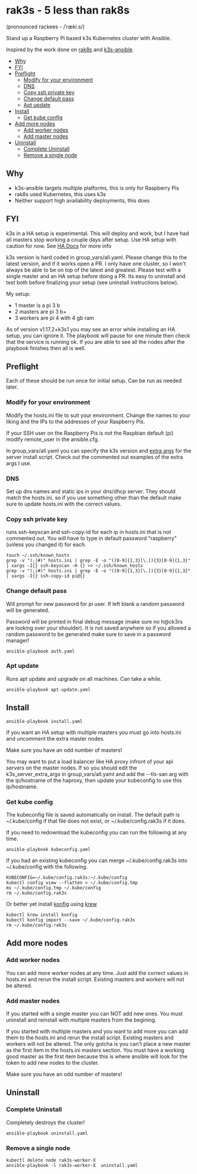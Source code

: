 # rak3s - 5 less than rak8s

(pronounced rackees - /ˈrækiːs/)

Stand up a Raspberry Pi based k3s Kubernetes cluster with Ansible.

Inspired by the work done on [rak8s](https://github.com/rak8s/rak8s) and [k3s-ansible](https://github.com/itwars/k3s-ansible).

- [Why](#why)
- [FYI](#fyi)
- [Preflight](#preflight)
  - [Modify for your environment](#modify-for-your-environment)
  - [DNS](#dns)
  - [Copy ssh private key](#copy-ssh-private-key)
  - [Change default pass](#change-default-pass)
  - [Apt update](#apt-update)
- [Install](#install)
  - [Get kube config](#get-kube-config)
- [Add more nodes](#add-more-nodes)
  - [Add worker nodes](#add-worker-nodes)
  - [Add master nodes](#add-master-nodes)
- [Uninstall](#uninstall)
  - [Complete Uninstall](#complete-uninstall)
  - [Remove a single node](#remove-a-single-node)

## Why

- k3s-ansible targets multiple platforms, this is only for Raspberry Pis
- rak8s used Kubernetes, this uses k3s
- Neither support high availability deployments, this does

## FYI

k3s in a HA setup is experimental. This will deploy and work, but I have had all masters stop working a couple days after setup. Use HA setup with caution for now. See [HA Docs](https://rancher.com/docs/k3s/latest/en/installation/ha-embedded/) for more info

k3s version is hard coded in group_vars/all.yaml. Please change this to the latest version, and if it works open a PR. I only have one cluster, so I won't always be able to be on top of the latest and greatest. Please test with a single master and an HA setup before doing a PR. Its easy to uninstall and test both before finalizing your setup (see uninstall instructions below).

My setup:

- 1 master is a pi 3 b
- 2 masters are pi 3 b+
- 3 workers are pi 4 with 4 gb ram

As of version v1.17.2+k3s1 you may see an error while installing an HA setup, you can ignore it. The playbook will pause for one minute then check that the service is running ok. If you are able to see all the nodes after the playbook finishes then all is well.

## Preflight

Each of these should be run once for initial setup. Can be run as needed later.

### Modify for your environment

Modify the hosts.ini file to suit your environment. Change the names to your liking and the IPs to the addresses of your Raspberry Pis.

If your SSH user on the Raspberry Pis is not the Raspbian default (pi) modify remote_user in the ansible.cfg.

In group_vars/all.yaml you can specify the k3s version and [extra args](https://rancher.com/docs/k3s/latest/en/installation/install-options/#registration-options-for-the-k3s-server) for the server install script. Check out the commented out examples of the extra args I use.

### DNS

Set up dns names and static ips in your dns/dhcp server. They should match the hosts.ini, so if you use something other than the default make sure to update hosts.ini with the correct values.

### Copy ssh private key

runs ssh-keyscan and ssh-copy-id for each ip in hosts.ini that is not commented out. You will have to type in default password "raspberry" (unless you changed it) for each.

    touch ~/.ssh/known_hosts
    grep -v "(;|#)" hosts.ini | grep -E -o "([0-9]{1,3}[\.]){3}[0-9]{1,3}" | xargs -I{} ssh-keyscan -H {} >> ~/.ssh/known_hosts
    grep -v "(;|#)" hosts.ini | grep -E -o "([0-9]{1,3}[\.]){3}[0-9]{1,3}" | xargs -I{} ssh-copy-id pi@{}

### Change default pass

Will prompt for new password for pi user. If left blank a random password will be generated.

Password will be printed in final debug message (make sure no h@ck3rs are looking over your shoulder). It is not saved anywhere so if you allowed a random password to be generated make sure to save in a password manager!

    ansible-playbook auth.yaml

### Apt update

Runs apt update and upgrade on all machines. Can take a while.

    ansible-playbook apt-update.yaml

## Install

    ansible-playbook install.yaml

If you want an HA setup with multiple masters you must go into hosts.ini and uncomment the extra master nodes.

Make sure you have an odd number of masters!

You may want to put a load balancer like HA proxy infront of your api servers on the master nodes. If so you should edit the k3s_server_extra_args in group_vars/all.yaml and add the --tls-san arg with the ip/hostname of the haproxy, then update your kubeconfig to use this ip/hostname.

### Get kube config

The kubeconfig file is saved automatically on install.
The default path is ~/.kube/config if that file does not exist, or ~/.kube/config.rak3s if it does.

If you need to redownload the kubeconfig you can run the following at any time.

    ansible-playbook kubeconfig.yaml

If you had an existing kubeconfig you can merge ~/.kube/config.rak3s into ~/.kube/config with the following.

    KUBECONFIG=~/.kube/config.rak3s:~/.kube/config
    kubectl config view --flatten > ~/.kube/config.tmp
    mv ~/.kube/config.tmp ~/.kube/config
    rm ~/.kube/config.rak3s

Or better yet install [konfig](https://github.com/corneliusweig/konfig) using [krew](https://github.com/kubernetes-sigs/krew)

    kubectl krew install konfig
    kubectl konfig import --save ~/.kube/config.rak3s
    rm ~/.kube/config.rak3s

## Add more nodes

### Add worker nodes

You can add more worker nodes at any time. Just add the correct values in hosts.ini and rerun the install script. Existing masters and workers will not be altered.

### Add master nodes

If you started with a single master you can NOT add new ones. You must uninstall and reinstall with multiple masters from the begining.

If you started with multiple masters and you want to add more you can add them to the hosts.ini and rerun the install script. Existing masters and workers will not be altered. The only gotcha is you can't place a new master as the first item in the hosts.ini masters section. You must have a working good master as the first item because this is where ansible will look for the token to add new nodes to the cluster.

Make sure you have an odd number of masters!

## Uninstall

### Complete Uninstall

Completely destroys the cluster!

    ansible-playbook uninstall.yaml

### Remove a single node

    kubectl delete node rak3s-worker-X
    ansible-playbook -l rak3s-worker-X  uninstall.yaml
